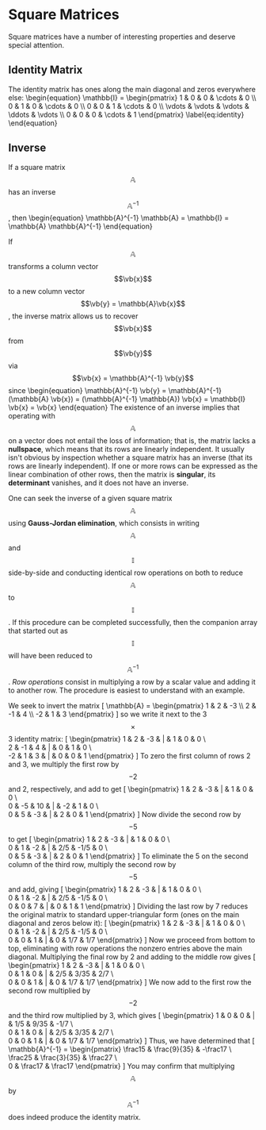 # Square Matrices

Square matrices have a number of interesting properties and deserve special attention.

## Identity Matrix

The identity matrix has ones along the main diagonal and zeros everywhere else:
\begin{equation}
  \mathbb{I} = \begin{pmatrix}
    1 & 0 & 0 & \cdots & 0 \\\ 0 & 1 & 0 & \cdots & 0 \\\ 0 & 0 & 1 & \cdots & 0 \\\ \vdots & \vdots & \vdots & \ddots & \vdots \\\ 0 & 0 & 0 & \cdots & 1
    \end{pmatrix}
    \label{eq:identity}
\end{equation}

## Inverse

If a square matrix $$\mathbb{A}$$ has an inverse $$\mathbb{A}^{-1}$$, then
\begin{equation}
  \mathbb{A}^{-1} \mathbb{A} = \mathbb{I} = \mathbb{A} \mathbb{A}^{-1}
\end{equation}

If $$\mathbb{A}$$ transforms a column vector $$\vb{x}$$ to a new column vector $$\vb{y} = \mathbb{A}\vb{x}$$, the inverse matrix allows us to recover $$\vb{x}$$ from  $$\vb{y}$$ via $$\vb{x} = \mathbb{A}^{-1} \vb{y}$$ since
\begin{equation}
  \mathbb{A}^{-1} \vb{y} = \mathbb{A}^{-1} (\mathbb{A} \vb{x}) = (\mathbb{A}^{-1} \mathbb{A}) \vb{x} =  \mathbb{I} \vb{x} = \vb{x}
\end{equation}
The existence of an inverse implies that operating with $$\mathbb{A}$$ on a vector does not entail the loss of information; that is, the matrix lacks a **nullspace**, which means that its rows are linearly independent. It usually isn't obvious by inspection whether a square matrix has an inverse (that its rows are linearly independent). If one or more rows can be expressed as the linear combination of other rows, then the matrix is **singular**, its **determinant** vanishes, and it does not have an inverse.

One can seek the inverse of a given square matrix $$\mathbb{A}$$ using **Gauss-Jordan elimination**, which consists in writing $$\mathbb{A}$$ and $$\mathbb{I}$$ side-by-side and conducting identical row operations on both to reduce $$\mathbb{A}$$ to $$\mathbb{I}$$. If this procedure can be completed successfully, then the companion array that started out as $$\mathbb{I}$$ will have been reduced to $$\mathbb{A}^{-1}$$. *Row operations* consist in multiplying a row by a scalar value and adding it to another row. The procedure is easiest to understand with an example.

We seek to invert the matrix
\[
  \mathbb{A} = \begin{pmatrix} 1 & 2 & -3 \\\ 2 & -1 & 4 \\\ -2 & 1 & 3 \end{pmatrix}
\]
so we write it next to the 3$$\times$$3 identity matrix:
\[
\begin{pmatrix}
1 & 2 & -3 & | & 1 & 0 & 0 \\\
2 & -1 & 4 & | & 0 & 1 & 0 \\\
-2 & 1 & 3 & | & 0 & 0 & 1
\end{pmatrix}
\]
To zero the first column of rows 2 and 3, we multiply the first row by $$-2$$ and 2, respectively, and add to get
\[
\begin{pmatrix}
1 & 2 & -3 &  | &  1 & 0 & 0 \\\
0 & -5 & 10 & | & -2 & 1 & 0 \\\
0 & 5 & -3  & | &  2 & 0 & 1
\end{pmatrix}
\]
Now divide the second row by $$-5$$ to get
\[
\begin{pmatrix}
1 & 2 & -3 &  | &  1 & 0 & 0 \\\
0 & 1 & -2 & | & 2/5 & -1/5 & 0 \\\
0 & 5 & -3  & | &  2 & 0 & 1
\end{pmatrix}
\]
To eliminate the 5 on the second column of the third row, multiply the second row by $$-5$$ and add, giving
\[
\begin{pmatrix}
1 & 2 & -3 & | &  1 & 0 & 0 \\\
0 & 1 & -2 & | & 2/5 & -1/5 & 0 \\\
0 & 0 &  7 & | & 0 & 1 & 1
\end{pmatrix}
\]
Dividing the last row by 7 reduces the original matrix to standard upper-triangular form (ones on the main diagonal and zeros below it):
\[
\begin{pmatrix}
1 & 2 & -3 & | &  1 & 0 & 0 \\\
0 & 1 & -2 & | & 2/5 & -1/5 & 0 \\\
0 & 0 &  1 & | & 0 & 1/7 & 1/7
\end{pmatrix}
\]
Now we proceed from bottom to top, eliminating with row operations the nonzero entries above the main diagonal. Multiplying the final row by 2 and adding to the middle row gives
\[
\begin{pmatrix}
1 & 2 & -3 & | &  1 & 0 & 0 \\\
0 & 1 &  0 & | & 2/5 & 3/35 & 2/7 \\\
0 & 0 &  1 & | & 0 & 1/7 & 1/7
\end{pmatrix}
\]
We now add to the first row the second row multiplied by $$-2$$ and the third row multiplied by 3, which gives
\[
\begin{pmatrix}
1 & 0 & 0 & | &  1/5 & 9/35 & -1/7 \\\
0 & 1 & 0 & | & 2/5 & 3/35 & 2/7 \\\
0 & 0 & 1 & | & 0 & 1/7 & 1/7
\end{pmatrix}
\]
Thus, we have determined that 
\[
  \mathbb{A}^{-1} = \begin{pmatrix}
 \frac15 & \frac{9}{35} & -\frac17 \\\
 \frac25 & \frac{3}{35} & \frac27 \\\
 0       & \frac17      & \frac17
 \end{pmatrix}
\]
You may confirm that multiplying $$\mathbb{A}$$ by $$\mathbb{A}^{-1}$$ does indeed produce the identity matrix.

